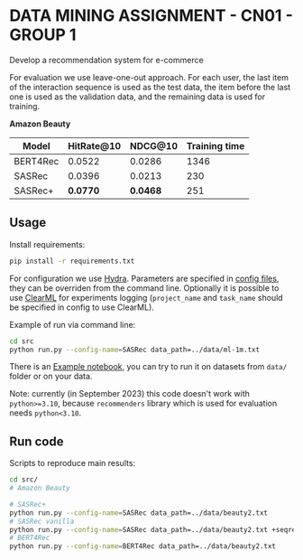 # DATA MINING ASSIGNMENT - CN01 - GROUP 1

Develop a recommendation system for e-commerce

For evaluation we use leave-one-out approach. For each user, the last item of the interaction sequence is used as the test data, the item before the last one is used as the validation data, and the remaining data is used for training.


**Amazon Beauty**

| **Model**          | **HitRate@10**     | **NDCG@10**        | **Training time** 
|--------------------|--------------------|--------------------|-------------------|
| BERT4Rec           | 0.0522            | 0.0286            | 1346              | 87             |
| SASRec             | 0.0396             | 0.0213             | 230                    |
| SASRec+      | **0.0770**         | **0.0468**         | 251             



## Usage

Install requirements:
```sh
pip install -r requirements.txt
```

For configuration we use [Hydra](https://hydra.cc/). Parameters are specified in [config files](src/configs/), they can be overriden from the command line. Optionally it is possible to use [ClearML](`https://clear.ml/docs/latest/docs`) for experiments logging (`project_name` and `task_name` should be specified in config to use ClearML).

Example of run via command line:
```sh
cd src
python run.py --config-name=SASRec data_path=../data/ml-1m.txt 
```

There is an [Example notebook](notebooks/Example.ipynb), you can try to run it on datasets from `data/` folder or on your data.


Note: currently (in September 2023) this code doesn't work with `python>=3.10`, because `recommenders` library which is used for evaluation needs `python<3.10`.

## Run code

Scripts to reproduce main results:

```sh
cd src/
# Amazon Beauty

# SASRec+
python run.py --config-name=SASRec data_path=../data/beauty2.txt
# SASRec vanilla
python run.py --config-name=SASRec data_path=../data/beauty2.txt +seqrec_module.loss=bce +dataset.num_negatives=1 dataset.full_negative_sampling=True
# BERT4Rec
python run.py --config-name=BERT4Rec data_path=../data/beauty2.txt